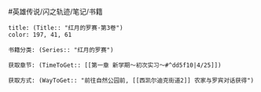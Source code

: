 #英雄传说/闪之轨迹/笔记/书籍
```ad-note
title: (Title:: "红月的罗赛·第3卷")
color: 197, 41, 61

书籍分类: (Series:: "红月的罗赛")

获取章节: (TimeToGet:: [[第一章 新学期～初次实习～#^dd5f10|4/25]])

获取方式: (WayToGet:: "前往自然公园前, [[西凯尔迪克街道2]] 农家与罗宾对话获得")

```
